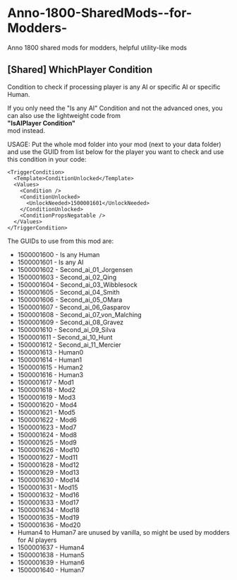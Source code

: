 # Anno-1800-SharedMods--for-Modders-
 Anno 1800 shared mods for modders, helpful utility-like mods

[Shared] WhichPlayer Condition
-
Condition to check if processing player is any AI or specific AI or specific Human.

If you only need the "Is any AI" Condition and not the advanced ones, you can also use the lightweight code from 
<br>**"IsAIPlayer Condition"**<br>
mod instead.

USAGE: 
  Put the whole mod folder into your mod (next to your data folder) and use the GUID from list below for the player you want to check and use this condition in your code:
  ```
 <TriggerCondition>
    <Template>ConditionUnlocked</Template>
    <Values>
      <Condition />
      <ConditionUnlocked>
        <UnlockNeeded>1500001601</UnlockNeeded>
      </ConditionUnlocked>
      <ConditionPropsNegatable />
    </Values>
  </TriggerCondition>
  ```
  The GUIDs to use from this mod are:
  - 1500001600 - Is any Human
  - 1500001601 - Is any AI
  - 1500001602 - Second_ai_01_Jorgensen
  - 1500001603 - Second_ai_02_Qing
  - 1500001604 - Second_ai_03_Wibblesock
  - 1500001605 - Second_ai_04_Smith
  - 1500001606 - Second_ai_05_OMara
  - 1500001607 - Second_ai_06_Gasparov
  - 1500001608 - Second_ai_07_von_Malching
  - 1500001609 - Second_ai_08_Gravez
  - 1500001610 - Second_ai_09_Silva
  - 1500001611 - Second_ai_10_Hunt
  - 1500001612 - Second_ai_11_Mercier
  - 1500001613 - Human0
  - 1500001614 - Human1
  - 1500001615 - Human2
  - 1500001616 - Human3
  - 1500001617 - Mod1
  - 1500001618 - Mod2
  - 1500001619 - Mod3
  - 1500001620 - Mod4
  - 1500001621 - Mod5 
  - 1500001622 - Mod6 
  - 1500001623 - Mod7 
  - 1500001624 - Mod8 
  - 1500001625 - Mod9 
  - 1500001626 - Mod10
  - 1500001627 - Mod11
  - 1500001628 - Mod12
  - 1500001629 - Mod13
  - 1500001630 - Mod14
  - 1500001631 - Mod15
  - 1500001632 - Mod16
  - 1500001633 - Mod17
  - 1500001634 - Mod18
  - 1500001635 - Mod19
  - 1500001636 - Mod20
  - Human4 to Human7 are unused by vanilla, so might be used by modders for AI players
  - 1500001637 - Human4
  - 1500001638 - Human5
  - 1500001639 - Human6
  - 1500001640 - Human7
